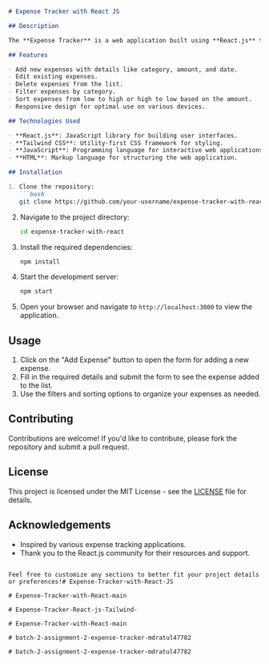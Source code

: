 ```markdown
# Expense Tracker with React JS

## Description

The **Expense Tracker** is a web application built using **React.js** that allows users to track their expenses in an organized manner. Users can add, edit, delete, and filter their expenses by category. The application provides a user-friendly interface with features for sorting expenses based on amount and filtering by categories such as food, transport, education, and more.

## Features

- Add new expenses with details like category, amount, and date.
- Edit existing expenses.
- Delete expenses from the list.
- Filter expenses by category.
- Sort expenses from low to high or high to low based on the amount.
- Responsive design for optimal use on various devices.

## Technologies Used

- **React.js**: JavaScript library for building user interfaces.
- **Tailwind CSS**: Utility-first CSS framework for styling.
- **JavaScript**: Programming language for interactive web applications.
- **HTML**: Markup language for structuring the web application.

## Installation

1. Clone the repository:
   ```bash
   git clone https://github.com/your-username/expense-tracker-with-react.git
   ```

2. Navigate to the project directory:
   ```bash
   cd expense-tracker-with-react
   ```

3. Install the required dependencies:
   ```bash
   npm install
   ```

4. Start the development server:
   ```bash
   npm start
   ```

5. Open your browser and navigate to `http://localhost:3000` to view the application.

## Usage

1. Click on the "Add Expense" button to open the form for adding a new expense.
2. Fill in the required details and submit the form to see the expense added to the list.
3. Use the filters and sorting options to organize your expenses as needed.

## Contributing

Contributions are welcome! If you'd like to contribute, please fork the repository and submit a pull request.

## License

This project is licensed under the MIT License - see the [LICENSE](LICENSE) file for details.

## Acknowledgements

- Inspired by various expense tracking applications.
- Thank you to the React.js community for their resources and support.
```

Feel free to customize any sections to better fit your project details or preferences!#   E x p e n s e - T r a c k e r - w i t h - R e a c t - J S  
 #   E x p e n s e - T r a c k e r - w i t h - R e a c t - m a i n  
 #   E x p e n s e - T r a c k e r - R e a c t - j s - T a i l w i n d -  
 #   E x p e n s e - T r a c k e r - w i t h - R e a c t - m a i n  
 #   b a t c h - 2 - a s s i g n m e n t - 2 - e x p e n s e - t r a c k e r - m d r a t u l 4 7 7 8 2  
 #   b a t c h - 2 - a s s i g n m e n t - 2 - e x p e n s e - t r a c k e r - m d r a t u l 4 7 7 8 2  
 